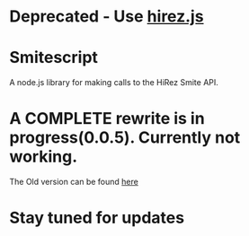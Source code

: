 # Deprecated - Use [hirez.js](https://github.com/messyfresh/hirez.js)
# Smitescript
A node.js library for making calls to the HiRez Smite API.

# A COMPLETE rewrite is in progress(0.0.5).  Currently not working.

The Old version can be found [here](https://github.com/messyfresh/Smitescript/tree/Old)

# Stay tuned for updates

